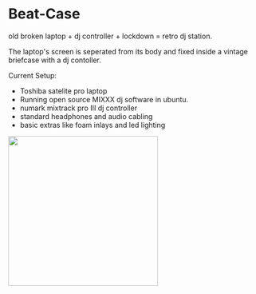 # Beat-Case

old broken laptop + dj controller + lockdown = retro dj station.

The laptop's screen is seperated from its body and fixed inside a vintage briefcase with a dj contoller. 

Current Setup:
 - Toshiba satelite pro laptop
 - Running open source MIXXX dj software in ubuntu. 
 - numark mixtrack pro III dj controller
 - standard headphones and audio cabling
 - basic extras like foam inlays and led lighting

<p float="middle">
  <img src="https://shellywell123shellywell123.dev/assets/beatscase.jpeg" width="300" />
</p>

